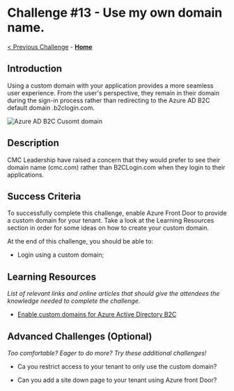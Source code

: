 # Challenge \#13 - Use my own domain name.

[< Previous Challenge](./12-monitor.md) - **[Home](../README.md)**

## Introduction
Using a custom domain with your application provides a more seamless user experience. From the user's perspective, they remain in their domain during the sign-in process rather than redirecting to the Azure AD B2C default domain <tenant-name>.b2clogin.com.

![Azure AD B2C Cusomt domain](https://user-images.githubusercontent.com/5468241/130883810-8296cb24-2ab5-48d6-9e7a-96495ab18714.png)

## Description

CMC Leadership have raised a concern that they would prefer to see their domain name (cmc.com) rather than B2CLogin.com when they login to their applications.

## Success Criteria

To successfully complete this challenge, enable Azure Front Door to provide a custom domain for your tenant. Take a look at the Learning Resources section in order for some ideas on how to create your custom domain.

At the end of this challenge, you should be able to:

- Login using a custom domain;

## Learning Resources

_List of relevant links and online articles that should give the attendees the knowledge needed to complete the challenge._

- [Enable custom domains for Azure Active Directory B2C](https://docs.microsoft.com/en-gb/azure/active-directory-b2c/custom-domain?pivots=b2c-custom-policy)

## Advanced Challenges (Optional)

_Too comfortable? Eager to do more? Try these additional challenges!_

- Ca you restrict access to your tenant to only use the custom domain?

- Can you add a site down page to your tenant using Azure front Door?

